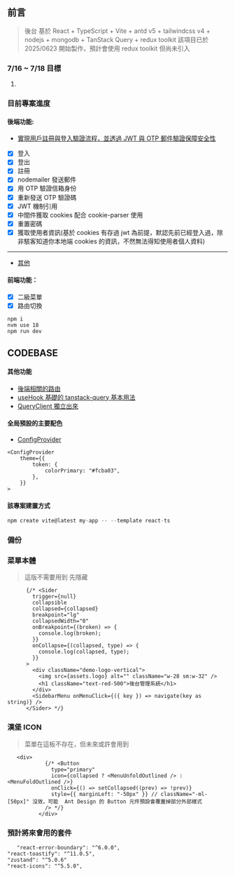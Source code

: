 ## 前言

> 後台 基於 React + TypeScript + Vite + antd v5 + tailwindcss v4 + nodejs + mongodb + TanStack Query + redux toolkit
> 該項目已於 2025/0623 開始製作，預計會使用 redux toolkit 但尚未引入

### 7/16 ~ 7/18 目標

1.

### 目前專案進度

#### 後端功能:

- [實現用戶註冊與登入驗證流程，並透過 JWT 與 OTP 郵件驗證保障安全性](https://github.com/Vic428-human/antd5-dashboard-practice/tree/main/backend/routes)
- [x] 登入
- [x] 登出
- [x] 註冊
- [x] nodemailer 發送郵件
- [x] 用 OTP 驗證信箱身份
- [x] 重新發送 OTP 驗證碼
- [x] JWT 機制引用
- [x] 中間件獲取 cookies 配合 cookie-parser 使用
- [x] 重置密碼
- [x] 獲取使用者資訊(基於 cookies 有存過 jwt 為前提，默認先前已經登入過，除非駭客知道你本地端 cookies 的資訊，不然無法得知使用者個人資料)

---

- [其他](https://github.com/Vic428-human/antd5-dashboard-practice/blob/main/src/routes/MainContent.tsx)

#### 前端功能：

- [x] 二級菜單
- [x] 路由切換

```
npm i
nvm use 18
npm run dev

```

## CODEBASE

#### 其他功能

- [後端相關的路由](https://github.com/Vic428-human/antd5-dashboard-practice/blob/main/src/routes/MainContent.tsx)
- [useHook 基礎的 tanstack-query 基本用法](https://github.com/Vic428-human/redux-toolkit-and-tanstack-query-demo/blob/main/src/hooks/useApplimittation.ts)
- [QueryClient 獨立出來](https://github.com/Vic428-human/redux-toolkit-and-tanstack-query-demo/blob/main/src/hooks/useApplimittation.ts)

####

#### 全局預設的主要配色

- [ConfigProvider](https://ant.design/docs/react/customize-theme#seed-token)

```
<ConfigProvider
    theme={{
        token: {
            colorPrimary: "#fcba03",
        },
    }}
>
```

#### 該專案建置方式

```js
npm create vite@latest my-app -- --template react-ts

```

### 備份

### 菜單本體

> 這版不需要用到 先隱藏

```
      {/* <Sider
        trigger={null}
        collapsible
        collapsed={collapsed}
        breakpoint="lg"
        collapsedWidth="0"
        onBreakpoint={(broken) => {
          console.log(broken);
        }}
        onCollapse={(collapsed, type) => {
          console.log(collapsed, type);
        }}
      >
        <div className="demo-logo-vertical">
          <img src={assets.logo} alt="" className="w-28 sm:w-32" />
          <h1 className="text-red-500">後台管理系統</h1>
        </div>
        <SidebarMenu onMenuClick={({ key }) => navigate(key as string)} />
      </Sider> */}
```

### 漢堡 ICON

> 菜單在這板不存在，但未來或許會用到

```
   <div>
            {/* <Button
              type="primary"
              icon={collapsed ? <MenuUnfoldOutlined /> : <MenuFoldOutlined />}
              onClick={() => setCollapsed((prev) => !prev)}
              style={{ marginLeft: "-50px" }} // className="-ml-[50px]" 沒效，可能  Ant Design 的 Button 元件預設會覆蓋掉部分外部樣式
            /> */}
          </div>

```

### 預計將來會用的套件

```
   "react-error-boundary": "^6.0.0",
"react-toastify": "^11.0.5",
"zustand": "^5.0.6"
"react-icons": "^5.5.0",
```
